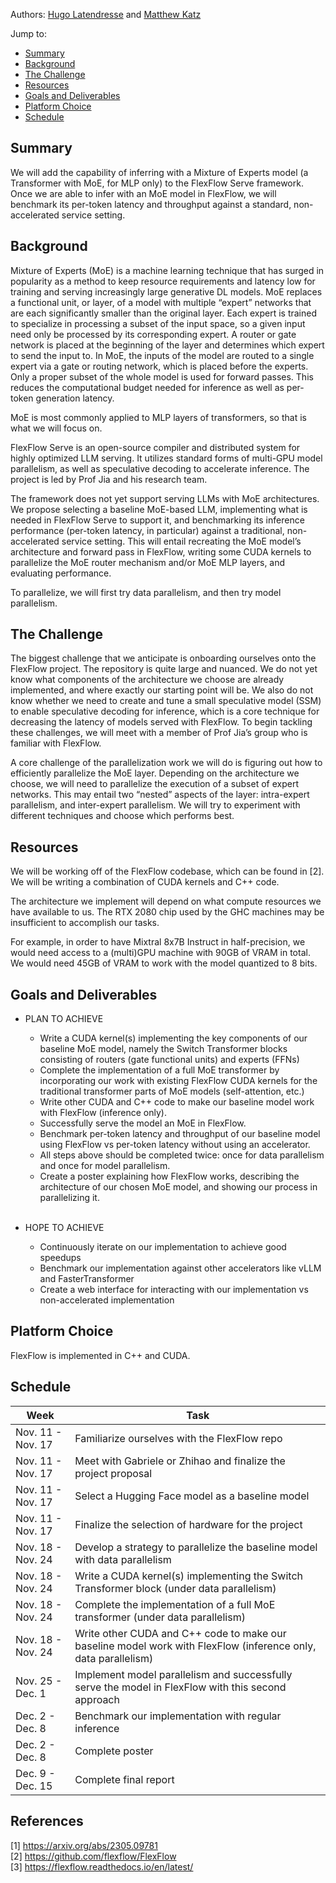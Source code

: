 Authors: [Hugo Latendresse](https://github.com/hugolatendresse) and [Matthew Katz](https://github.com/mhk197)

Jump to:
- [Summary](https://hugolatendresse.github.io/15618-final-project/#summary)
- [Background](https://hugolatendresse.github.io/15618-final-project/#background)
- [The Challenge](https://hugolatendresse.github.io/15618-final-project/#the-challenge)
- [Resources](https://hugolatendresse.github.io/15618-final-project/#resources)
- [Goals and Deliverables](https://hugolatendresse.github.io/15618-final-project/#goals-and-deliverables)
- [Platform Choice](https://hugolatendresse.github.io/15618-final-project/#platform-choice)
- [Schedule](https://hugolatendresse.github.io/15618-final-project/#schedule)

[//]: # (External Links:)

[//]: # (- [Project Proposal &#40;TODO&#41;]&#40;docs/Project%20Proposal.pdf&#41;)


## Summary

We will add the capability of inferring with a Mixture of Experts model (a Transformer with MoE, for MLP only) to the FlexFlow Serve framework. Once we are able to infer with an MoE model in FlexFlow, we will benchmark its per-token latency and throughput against a standard, non-accelerated service setting.

## Background

Mixture of Experts (MoE) is a machine learning technique that has surged in popularity as a method to keep resource requirements and latency low for training and serving increasingly large generative DL models. MoE replaces a functional unit, or layer, of a model with multiple “expert” networks that are each significantly smaller than the original layer. Each expert is trained to specialize in processing a subset of the input space, so a given input need only be processed by its corresponding expert. A router or gate network is placed at the beginning of the layer and determines which expert to send the input to. In MoE, the inputs of the model are routed to a single expert via a gate or routing network, which is placed before the experts. Only a proper subset of the whole model is used for forward passes. This reduces the computational budget needed for inference as well as per-token generation latency. 

MoE is most commonly applied to MLP layers of transformers, so that is what we will focus on. 

FlexFlow Serve is an open-source compiler and distributed system for highly optimized LLM serving. It utilizes standard forms of multi-GPU model parallelism, as well as speculative decoding to accelerate inference. The project is led by Prof Jia and his research team.

The framework does not yet support serving LLMs with MoE architectures. We propose selecting a baseline MoE-based LLM, implementing what is needed in FlexFlow Serve to support it, and benchmarking its inference performance (per-token latency, in particular) against a traditional, non-accelerated service setting. This will entail recreating the MoE model’s architecture and forward pass in FlexFlow, writing some CUDA kernels to parallelize the MoE router mechanism and/or MoE MLP layers, and evaluating performance.

To parallelize, we will first try data parallelism, and then try model parallelism. 

## The Challenge

The biggest challenge that we anticipate is onboarding ourselves onto the FlexFlow project. The repository is quite large and nuanced. We do not yet know what components of the architecture we choose are already implemented, and where exactly our starting point will be. We also do not know whether we need to create and tune a small speculative model (SSM) to enable speculative decoding for inference, which is a core technique for decreasing the latency of models served with FlexFlow. To begin tackling these challenges, we will meet with a member of Prof Jia’s group who is familiar with FlexFlow.

A core challenge of the parallelization work we will do is figuring out how to efficiently parallelize the MoE layer. Depending on the architecture we choose, we will need to parallelize the execution of a subset of expert networks. This may entail two “nested” aspects of the layer: intra-expert parallelism, and inter-expert parallelism. We will try to experiment with different techniques and choose which performs best.


## Resources

We will be working off of the FlexFlow codebase, which can be found in [2]. We will be writing a combination of CUDA kernels and C++ code.

The architecture we implement will depend on what compute resources we have available to us. The RTX 2080 chip used by the GHC machines may be insufficient to accomplish our tasks. 

For example, in order to have Mixtral 8x7B Instruct in half-precision, we would need access to a  (multi)GPU machine with 90GB of VRAM in total. We would need 45GB of VRAM to work with the model quantized to 8 bits.


## Goals and Deliverables

- PLAN TO ACHIEVE
  - Write a CUDA kernel(s) implementing the key components of our baseline MoE model, namely the Switch Transformer blocks consisting of routers (gate functional units) and experts (FFNs)
  - Complete the implementation of a full MoE transformer by incorporating our work with existing FlexFlow CUDA kernels for the traditional transformer parts of MoE models (self-attention, etc.)    
  - Write other CUDA and C++ code to make our baseline model work with FlexFlow (inference only).
  - Successfully serve the model an MoE in FlexFlow.
  - Benchmark per-token latency and throughput of our baseline model using FlexFlow vs per-token latency without using an accelerator. 
  - All steps above should be completed twice: once for data parallelism and once for model parallelism. 
  - Create a poster explaining how FlexFlow works, describing the architecture of our chosen MoE model, and showing our process in parallelizing it.  

  <br>

- HOPE TO ACHIEVE
  - Continuously iterate on our implementation to achieve good speedups 
  - Benchmark our implementation against other accelerators like vLLM and FasterTransformer 
  - Create a web interface for interacting with our implementation vs non-accelerated implementation

## Platform Choice

FlexFlow is implemented in C++ and CUDA. 

## Schedule

| Week                  | Task                                                                                                           | 
|-----------------------|----------------------------------------------------------------------------------------------------------------|
| Nov. 11 - Nov. 17     | Familiarize ourselves with the FlexFlow repo                                                | 
| Nov. 11 - Nov. 17     | Meet with Gabriele or Zhihao and finalize the project proposal                                                 | 
| Nov. 11 - Nov. 17     | Select a Hugging Face model as a baseline model                                                                | 
| Nov. 11 - Nov. 17     | Finalize the selection of hardware for the project                                                             | 
| Nov. 18 - Nov. 24     | Develop a strategy to parallelize the baseline model with data parallelism                                     | 
| Nov. 18 - Nov. 24     | Write a CUDA kernel(s) implementing the Switch Transformer block (under data parallelism)                      | 
| Nov. 18 - Nov. 24     | Complete the implementation of a full MoE transformer (under data parallelism)                                 | 
| Nov. 18 - Nov. 24     | Write other CUDA and C++ code to make our baseline model work with FlexFlow (inference only, data parallelism) | 
| Nov. 25 - Dec. 1      | Implement model parallelism and successfully serve the model in FlexFlow with this second approach             | 
| Dec. 2 - Dec. 8       | Benchmark our implementation with regular inference                                                            | 
| Dec. 2 - Dec. 8       | Complete poster                                                                                                | 
| Dec. 9 - Dec. 15      | Complete final report                                                                                          | 

## References

[1] https://arxiv.org/abs/2305.09781  
[2] https://github.com/flexflow/FlexFlow  
[3] https://flexflow.readthedocs.io/en/latest/  
